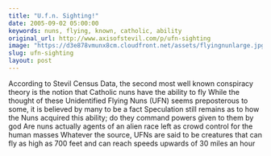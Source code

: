 ```yaml
---
title: "U.f.n. Sighting!"
date: 2005-09-02 05:00:00
keywords: nuns, flying, known, catholic, ability
original_url: http://www.axisofstevil.com/p/ufn-sighting
image: "https://d3e878vmunx8cm.cloudfront.net/assets/flyingnunlarge.jpg"
slug: ufn-sighting
layout: post
---
```


According to Stevil Census Data, the second most well known conspiracy theory is the notion that Catholic nuns have the ability to fly While the thought of these Unidentified Flying Nuns (UFN) seems preposterous to some, it is believed by many to be a fact Speculation still remains as to how the Nuns acquired this ability; do they command powers given to them by god Are nuns actually agents of an alien race left as crowd control for the human masses Whatever the source, UFNs are said to be creatures that can fly as high as 700 feet and can reach speeds upwards of 30 miles an hour

